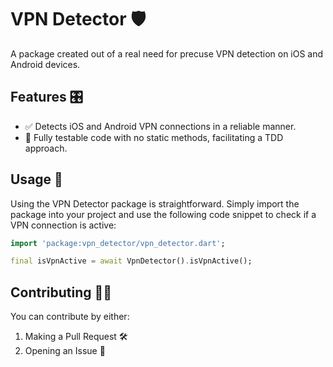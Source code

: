 # VPN Detector 🛡️

A package created out of a real need for precuse VPN detection on iOS and Android devices.

## Features 🎛️

- ✅ Detects iOS and Android VPN connections in a reliable manner.
- 🧪 Fully testable code with no static methods, facilitating a TDD approach.

## Usage 🔧

Using the VPN Detector package is straightforward. Simply import the package into your project and use the following code snippet to check if a VPN connection is active:

```dart
import 'package:vpn_detector/vpn_detector.dart';

final isVpnActive = await VpnDetector().isVpnActive();
```

## Contributing 👨‍💻

You can contribute by either:
1. Making a Pull Request 🛠️
2. Opening an Issue 🐛
 
